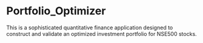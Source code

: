 # Portfolio_Optimizer
This is a sophisticated quantitative finance application designed to construct and validate an optimized investment portfolio for NSE500 stocks.
